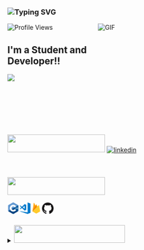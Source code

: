 <!-- ### Hi there 👋 -->

<!--
**eg7409/eg7409** is a ✨ _special_ ✨ repository because its `README.md` (this file) appears on your GitHub profile.

Here are some ideas to get you started:

- 🔭 I’m currently working on ...
- 🌱 I’m currently learning ...
- 👯 I’m looking to collaborate on ...
- 🤔 I’m looking for help with ...
- 💬 Ask me about ...
- 📫 How to reach me: ...
- 😄 Pronouns: ...
- ⚡ Fun fact: ...
-->

<!-- ### 👋 -->
<!-- ### Hey, I'm Eishita 👋 -->
 ### ![Typing SVG](https://readme-typing-svg.herokuapp.com?font=Montserrat&color=edf4f7&vCenter=true&lines=Hey+👋,+I'm+Eishita+Gupta)

<img align="right" alt="GIF" width="300px" height="250px" src="https://github.com/eg7409/eg7409/blob/main/image.gif" />

![Profile Views](https://komarev.com/ghpvc/?username=eg7409&color=brightgreen)

## I'm a Student and Developer!!

<!-- <div>
  <br>
  <p>
    <img height=40px width=120px src="https://img.shields.io/badge/About%20Me-black?&style=for-the-badge">
  </p>  
</div>   -->

<img src="https://img.shields.io/badge/Computer%20Science%20Sophomore%20-SRMIST, Chennai-brightgreen?style=for-the-badge&logo=one" />

<!-- ### Connect with me: -->
<br>
 <img height=40px width=220px src="https://img.shields.io/badge/Reach%20me%20out%20on-black?&style=for-the-badge">


<a href="https://www.linkedin.com/in/eishita-gupta-31564b156/" target="_blank">
<img align = "right "src=https://img.shields.io/badge/linkedin-%231E77B5.svg?&style=for-the-badge&logo=linkedin&logoColor=white alt=linkedin style="margin-bottom: 5px;" />
</a>


<br />

<!-- ### Languages, Tools & Framework: -->
<br><br>
 <img height=40px width=220px src="https://img.shields.io/badge/I%20can%20help%20you%20in-black?&style=for-the-badge">


<img align="left" alt="C++" width="26px" src="https://raw.githubusercontent.com/github/explore/80688e429a7d4ef2fca1e82350fe8e3517d3494d/topics/cpp/cpp.png" />
<img align="left" alt="Visual Studio Code" width="26px" src="https://raw.githubusercontent.com/github/explore/80688e429a7d4ef2fca1e82350fe8e3517d3494d/topics/visual-studio-code/visual-studio-code.png" />

<img align="left" alt="Firebase" width="26px" src="https://raw.githubusercontent.com/github/explore/80688e429a7d4ef2fca1e82350fe8e3517d3494d/topics/firebase/firebase.png"/>

<img align="left" alt="GitHub" width="26px" src="https://raw.githubusercontent.com/github/explore/78df643247d429f6cc873026c0622819ad797942/topics/github/github.png" />



<br />
<br />

<br>

 <details>
  <summary><img width="250px" height="40px" src="https://img.shields.io/badge/My%20github%20stats-black?&style=for-the-badge&logo=github " /></summary>
  
  <p> 
   <br>
    <img align="right" src="https://github-readme-stats.vercel.app/api/top-langs/?username=eg7409&theme=radical&layout=compact&hide=html" alt="eg7409" /> 
  <img align="left" src="https://github-readme-stats.vercel.app/api?username=eg7409&theme=radical&layout=compact&show_icons=true" alt="eg7409" /><br/>
 
  <img align="center" height="160" width="400" src="https://github-readme-streak-stats.herokuapp.com/?user=eg7409&show_icons=true&theme=tokyonight"/>
  <img height="320" width="800" src="https://activity-graph.herokuapp.com/graph?username=eg7409&theme=react-dark"/>
    
  </p>

</details>


[linkedin]: https://www.linkedin.com/in/eishita-gupta-31564b156/

